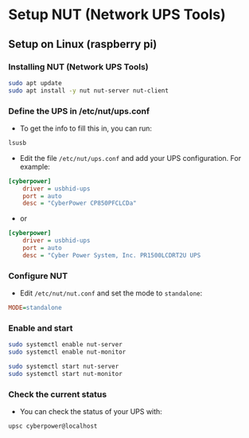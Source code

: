 # Setup NUT (Network UPS Tools)

## Setup on Linux (raspberry pi)

### Installing NUT (Network UPS Tools)

```bash
sudo apt update
sudo apt install -y nut nut-server nut-client
```

### Define the UPS in /etc/nut/ups.conf

- To get the info to fill this in, you can run:

```bash
lsusb
```

- Edit the file `/etc/nut/ups.conf` and add your UPS configuration. For example:

```ini
[cyberpower]
    driver = usbhid-ups
    port = auto
    desc = "CyberPower CP850PFCLCDa"
```

- or

```ini
[cyberpower]
    driver = usbhid-ups
    port = auto
    desc = "Cyber Power System, Inc. PR1500LCDRT2U UPS
```

### Configure NUT

- Edit `/etc/nut/nut.conf` and set the mode to `standalone`:

```ini
MODE=standalone
```

### Enable and start

```bash
sudo systemctl enable nut-server
sudo systemctl enable nut-monitor

sudo systemctl start nut-server
sudo systemctl start nut-monitor

```

### Check the current status

- You can check the status of your UPS with:

```bash
upsc cyberpower@localhost
```
